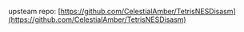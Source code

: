 upsteam repo: [https://github.com/CelestialAmber/TetrisNESDisasm](https://github.com/CelestialAmber/TetrisNESDisasm)
